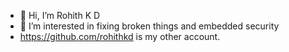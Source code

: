 - 👋 Hi, I’m Rohith K D
- 👀 I’m interested in fixing broken things and embedded security
- https://github.com/rohithkd is my other account.


<!---
rdamod/rdamod is a ✨ special ✨ repository because its `README.md` (this file) appears on your GitHub profile.
You can click the Preview link to take a look at your changes.
--->
